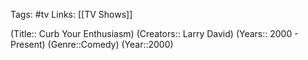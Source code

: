 Tags: #tv
Links: [[TV Shows]]

(Title:: Curb Your Enthusiasm)
(Creators:: Larry David)
(Years:: 2000 - Present)
(Genre::Comedy)
(Year::2000)









